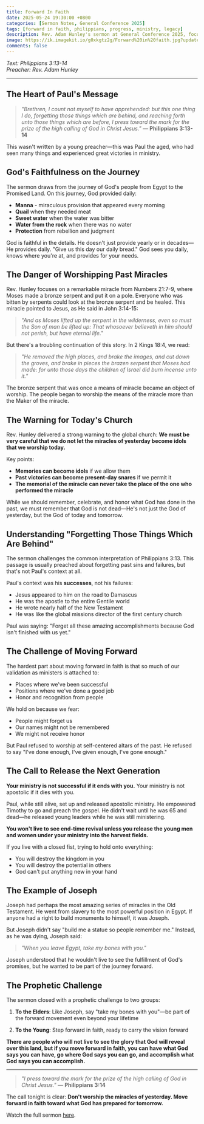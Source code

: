 ```yaml
---
title: Forward In Faith
date: 2025-05-24 19:30:00 +0800
categories: [Sermon Notes, General Conference 2025]
tags: [forward in faith, philippians, progress, ministry, legacy]
description: Rev. Adam Hunley's sermon at General Conference 2025, focusing on the importance of moving forward in faith, honoring past sacrifices, and empowering the next generation.
image: https://ik.imagekit.io/g0xkgtz2g/Forward%20in%20faith.jpg?updatedAt=1748279212171
comments: false
---
```


_Text: Philippians 3:13-14_  
_Preacher: Rev. Adam Hunley_

---

## The Heart of Paul's Message

> _"Brethren, I count not myself to have apprehended: but this one thing I do, forgetting those things which are behind, and reaching forth unto those things which are before, I press toward the mark for the prize of the high calling of God in Christ Jesus."_ — **Philippians 3:13-14**

This wasn't written by a young preacher—this was Paul the aged, who had seen many things and experienced great victories in ministry.

## God's Faithfulness on the Journey

The sermon draws from the journey of God's people from Egypt to the Promised Land. On this journey, God provided daily:

- **Manna** - miraculous provision that appeared every morning
- **Quail** when they needed meat
- **Sweet water** when the water was bitter
- **Water from the rock** when there was no water
- **Protection** from rebellion and judgment

God is faithful in the details. He doesn't just provide yearly or in decades—He provides daily. "Give us this day our daily bread." God sees you daily, knows where you're at, and provides for your needs.

## The Danger of Worshipping Past Miracles

Rev. Hunley focuses on a remarkable miracle from Numbers 21:7-9, where Moses made a bronze serpent and put it on a pole. Everyone who was bitten by serpents could look at the bronze serpent and be healed. This miracle pointed to Jesus, as He said in John 3:14-15:

> _"And as Moses lifted up the serpent in the wilderness, even so must the Son of man be lifted up: That whosoever believeth in him should not perish, but have eternal life."_

But there's a troubling continuation of this story. In 2 Kings 18:4, we read:

> _"He removed the high places, and brake the images, and cut down the groves, and brake in pieces the brazen serpent that Moses had made: for unto those days the children of Israel did burn incense unto it."_

The bronze serpent that was once a means of miracle became an object of worship. The people began to worship the means of the miracle more than the Maker of the miracle.

## The Warning for Today's Church

Rev. Hunley delivered a strong warning to the global church: **We must be very careful that we do not let the miracles of yesterday become idols that we worship today.**

Key points:

- **Memories can become idols** if we allow them
- **Past victories can become present-day snares** if we permit it
- **The memorial of the miracle can never take the place of the one who performed the miracle**

While we should remember, celebrate, and honor what God has done in the past, we must remember that God is not dead—He's not just the God of yesterday, but the God of today and tomorrow.

## Understanding "Forgetting Those Things Which Are Behind"

The sermon challenges the common interpretation of Philippians 3:13. This passage is usually preached about forgetting past sins and failures, but that's not Paul's context at all.

Paul's context was his **successes**, not his failures:

- Jesus appeared to him on the road to Damascus
- He was the apostle to the entire Gentile world
- He wrote nearly half of the New Testament
- He was like the global missions director of the first century church

Paul was saying: "Forget all these amazing accomplishments because God isn't finished with us yet."

## The Challenge of Moving Forward

The hardest part about moving forward in faith is that so much of our validation as ministers is attached to:

- Places where we've been successful
- Positions where we've done a good job
- Honor and recognition from people

We hold on because we fear:

- People might forget us
- Our names might not be remembered
- We might not receive honor

But Paul refused to worship at self-centered altars of the past. He refused to say "I've done enough, I've given enough, I've gone enough."

## The Call to Release the Next Generation

**Your ministry is not successful if it ends with you.** Your ministry is not apostolic if it dies with you.

Paul, while still alive, set up and released apostolic ministry. He empowered Timothy to go and preach the gospel. He didn't wait until he was 65 and dead—he released young leaders while he was still ministering.

**You won't live to see end-time revival unless you release the young men and women under your ministry into the harvest fields.**

If you live with a closed fist, trying to hold onto everything:

- You will destroy the kingdom in you
- You will destroy the potential in others
- God can't put anything new in your hand

## The Example of Joseph

Joseph had perhaps the most amazing series of miracles in the Old Testament. He went from slavery to the most powerful position in Egypt. If anyone had a right to build monuments to himself, it was Joseph.

But Joseph didn't say "build me a statue so people remember me." Instead, as he was dying, Joseph said:

> _"When you leave Egypt, take my bones with you."_

Joseph understood that he wouldn't live to see the fulfillment of God's promises, but he wanted to be part of the journey forward.

## The Prophetic Challenge

The sermon closed with a prophetic challenge to two groups:

1. **To the Elders**: Like Joseph, say "take my bones with you"—be part of the forward movement even beyond your lifetime

2. **To the Young**: Step forward in faith, ready to carry the vision forward

**There are people who will not live to see the glory that God will reveal over this land, but if you move forward in faith, you can have what God says you can have, go where God says you can go, and accomplish what God says you can accomplish.**

---

> _"I press toward the mark for the prize of the high calling of God in Christ Jesus."_ — **Philippians 3:14**

The call tonight is clear: **Don't worship the miracles of yesterday. Move forward in faith toward what God has prepared for tomorrow.**

Watch the full sermon <a href="https://www.facebook.com/share/v/1JwSrWqUdJ/" target="_blank">here</a>.
